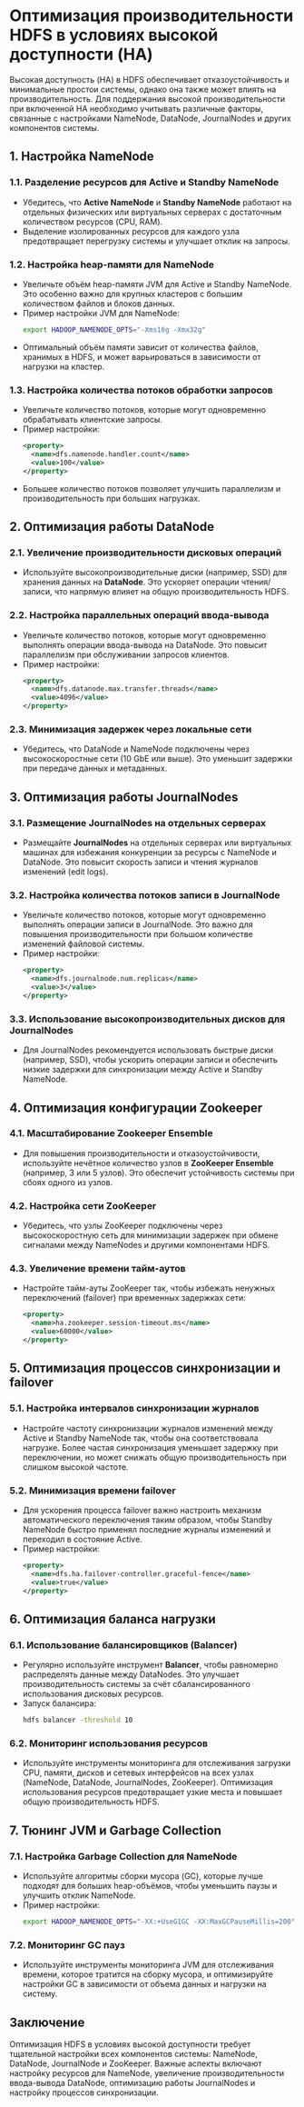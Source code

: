 # Оптимизация производительности HDFS в условиях высокой доступности (HA)

Высокая доступность (HA) в HDFS обеспечивает отказоустойчивость и минимальные простои системы, однако она также может влиять на производительность. Для поддержания высокой производительности при включенной HA необходимо учитывать различные факторы, связанные с настройками NameNode, DataNode, JournalNodes и других компонентов системы.

## 1. **Настройка NameNode**

### 1.1. **Разделение ресурсов для Active и Standby NameNode**
   - Убедитесь, что **Active NameNode** и **Standby NameNode** работают на отдельных физических или виртуальных серверах с достаточным количеством ресурсов (CPU, RAM).
   - Выделение изолированных ресурсов для каждого узла предотвращает перегрузку системы и улучшает отклик на запросы.

### 1.2. **Настройка heap-памяти для NameNode**
   - Увеличьте объём heap-памяти JVM для Active и Standby NameNode. Это особенно важно для крупных кластеров с большим количеством файлов и блоков данных.
   - Пример настройки JVM для NameNode:
     ```bash
     export HADOOP_NAMENODE_OPTS="-Xms16g -Xmx32g"
     ```
   - Оптимальный объём памяти зависит от количества файлов, хранимых в HDFS, и может варьироваться в зависимости от нагрузки на кластер.

### 1.3. **Настройка количества потоков обработки запросов**
   - Увеличьте количество потоков, которые могут одновременно обрабатывать клиентские запросы.
   - Пример настройки:
     ```xml
     <property>
       <name>dfs.namenode.handler.count</name>
       <value>100</value>
     </property>
     ```
   - Большее количество потоков позволяет улучшить параллелизм и производительность при больших нагрузках.

## 2. **Оптимизация работы DataNode**

### 2.1. **Увеличение производительности дисковых операций**
   - Используйте высокопроизводительные диски (например, SSD) для хранения данных на **DataNode**. Это ускоряет операции чтения/записи, что напрямую влияет на общую производительность HDFS.
   
### 2.2. **Настройка параллельных операций ввода-вывода**
   - Увеличьте количество потоков, которые могут одновременно выполнять операции ввода-вывода на DataNode. Это повысит параллелизм при обслуживании запросов клиентов.
   - Пример настройки:
     ```xml
     <property>
       <name>dfs.datanode.max.transfer.threads</name>
       <value>4096</value>
     </property>
     ```

### 2.3. **Минимизация задержек через локальные сети**
   - Убедитесь, что DataNode и NameNode подключены через высокоскоростные сети (10 GbE или выше). Это уменьшит задержки при передаче данных и метаданных.

## 3. **Оптимизация работы JournalNodes**

### 3.1. **Размещение JournalNodes на отдельных серверах**
   - Размещайте **JournalNodes** на отдельных серверах или виртуальных машинах для избежания конкуренции за ресурсы с NameNode и DataNode. Это повысит скорость записи и чтения журналов изменений (edit logs).

### 3.2. **Настройка количества потоков записи в JournalNode**
   - Увеличьте количество потоков, которые могут одновременно выполнять операции записи в JournalNode. Это важно для повышения производительности при большом количестве изменений файловой системы.
   - Пример настройки:
     ```xml
     <property>
       <name>dfs.journalnode.num.replicas</name>
       <value>3</value>
     </property>
     ```

### 3.3. **Использование высокопроизводительных дисков для JournalNodes**
   - Для JournalNodes рекомендуется использовать быстрые диски (например, SSD), чтобы ускорить операции записи и обеспечить низкие задержки для синхронизации между Active и Standby NameNode.

## 4. **Оптимизация конфигурации Zookeeper**

### 4.1. **Масштабирование Zookeeper Ensemble**
   - Для повышения производительности и отказоустойчивости, используйте нечётное количество узлов в **ZooKeeper Ensemble** (например, 3 или 5 узлов). Это обеспечит устойчивость системы при сбоях одного из узлов.

### 4.2. **Настройка сети ZooKeeper**
   - Убедитесь, что узлы ZooKeeper подключены через высокоскоростную сеть для минимизации задержек при обмене сигналами между NameNodes и другими компонентами HDFS.

### 4.3. **Увеличение времени тайм-аутов**
   - Настройте тайм-ауты ZooKeeper так, чтобы избежать ненужных переключений (failover) при временных задержках сети:
     ```xml
     <property>
       <name>ha.zookeeper.session-timeout.ms</name>
       <value>60000</value>
     </property>
     ```

## 5. **Оптимизация процессов синхронизации и failover**

### 5.1. **Настройка интервалов синхронизации журналов**
   - Настройте частоту синхронизации журналов изменений между Active и Standby NameNode так, чтобы она соответствовала нагрузке. Более частая синхронизация уменьшает задержку при переключении, но может снижать общую производительность при слишком высокой частоте.

### 5.2. **Минимизация времени failover**
   - Для ускорения процесса failover важно настроить механизм автоматического переключения таким образом, чтобы Standby NameNode быстро применял последние журналы изменений и переходил в состояние Active.
   - Пример настройки:
     ```xml
     <property>
       <name>dfs.ha.failover-controller.graceful-fence</name>
       <value>true</value>
     </property>
     ```

## 6. **Оптимизация баланса нагрузки**

### 6.1. **Использование балансировщиков (Balancer)**
   - Регулярно используйте инструмент **Balancer**, чтобы равномерно распределять данные между DataNodes. Это улучшает производительность системы за счёт сбалансированного использования дисковых ресурсов.
   - Запуск балансира:
     ```bash
     hdfs balancer -threshold 10
     ```

### 6.2. **Мониторинг использования ресурсов**
   - Используйте инструменты мониторинга для отслеживания загрузки CPU, памяти, дисков и сетевых интерфейсов на всех узлах (NameNode, DataNode, JournalNodes, ZooKeeper). Оптимизация использования ресурсов предотвращает узкие места и повышает общую производительность HDFS.

## 7. **Тюнинг JVM и Garbage Collection**

### 7.1. **Настройка Garbage Collection для NameNode**
   - Используйте алгоритмы сборки мусора (GC), которые лучше подходят для больших heap-объёмов, чтобы уменьшить паузы и улучшить отклик NameNode.
   - Пример настройки:
     ```bash
     export HADOOP_NAMENODE_OPTS="-XX:+UseG1GC -XX:MaxGCPauseMillis=200"
     ```

### 7.2. **Мониторинг GC пауз**
   - Используйте инструменты мониторинга JVM для отслеживания времени, которое тратится на сборку мусора, и оптимизируйте настройки GC в зависимости от объема данных и нагрузки на систему.

## Заключение

Оптимизация HDFS в условиях высокой доступности требует тщательной настройки всех компонентов системы: NameNode, DataNode, JournalNode и ZooKeeper. Важные аспекты включают настройку ресурсов для NameNode, увеличение производительности ввода-вывода DataNode, оптимизацию работы JournalNodes и настройку процессов синхронизации.
